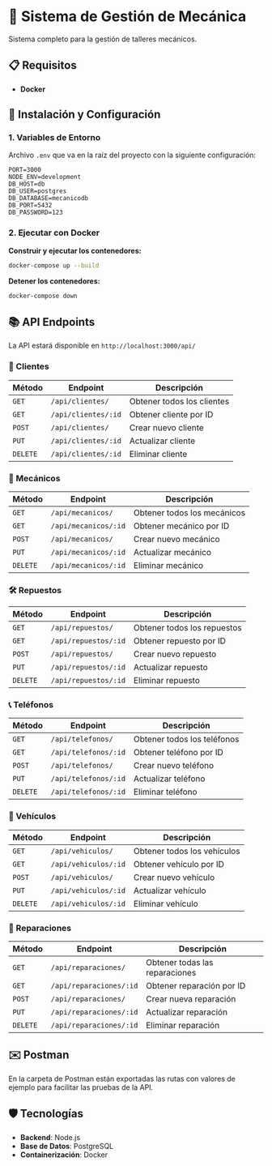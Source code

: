 # 🔧 Sistema de Gestión de Mecánica

Sistema completo para la gestión de talleres mecánicos.

## 📋 Requisitos

- **Docker** 

## 🚀 Instalación y Configuración

### 1. Variables de Entorno

Archivo  `.env` que va en la raíz del proyecto con la siguiente configuración:

```env
PORT=3000
NODE_ENV=development
DB_HOST=db
DB_USER=postgres
DB_DATABASE=mecanicodb
DB_PORT=5432
DB_PASSWORD=123
```

### 2. Ejecutar con Docker

**Construir y ejecutar los contenedores:**
```bash
docker-compose up --build
```

**Detener los contenedores:**
```bash
docker-compose down
```

## 📚 API Endpoints

La API estará disponible en `http://localhost:3000/api/`

### 👥 Clientes
| Método | Endpoint | Descripción |
|--------|----------|-------------|
| `GET` | `/api/clientes/` | Obtener todos los clientes |
| `GET` | `/api/clientes/:id` | Obtener cliente por ID |
| `POST` | `/api/clientes/` | Crear nuevo cliente |
| `PUT` | `/api/clientes/:id` | Actualizar cliente |
| `DELETE` | `/api/clientes/:id` | Eliminar cliente |

### 🔧 Mecánicos
| Método | Endpoint | Descripción |
|--------|----------|-------------|
| `GET` | `/api/mecanicos/` | Obtener todos los mecánicos |
| `GET` | `/api/mecanicos/:id` | Obtener mecánico por ID |
| `POST` | `/api/mecanicos/` | Crear nuevo mecánico |
| `PUT` | `/api/mecanicos/:id` | Actualizar mecánico |
| `DELETE` | `/api/mecanicos/:id` | Eliminar mecánico |

### 🛠️ Repuestos
| Método | Endpoint | Descripción |
|--------|----------|-------------|
| `GET` | `/api/repuestos/` | Obtener todos los repuestos |
| `GET` | `/api/repuestos/:id` | Obtener repuesto por ID |
| `POST` | `/api/repuestos/` | Crear nuevo repuesto |
| `PUT` | `/api/repuestos/:id` | Actualizar repuesto |
| `DELETE` | `/api/repuestos/:id` | Eliminar repuesto |

### 📞 Teléfonos
| Método | Endpoint | Descripción |
|--------|----------|-------------|
| `GET` | `/api/telefonos/` | Obtener todos los teléfonos |
| `GET` | `/api/telefonos/:id` | Obtener teléfono por ID |
| `POST` | `/api/telefonos/` | Crear nuevo teléfono |
| `PUT` | `/api/telefonos/:id` | Actualizar teléfono |
| `DELETE` | `/api/telefonos/:id` | Eliminar teléfono |

### 🚗 Vehículos
| Método | Endpoint | Descripción |
|--------|----------|-------------|
| `GET` | `/api/vehiculos/` | Obtener todos los vehículos |
| `GET` | `/api/vehiculos/:id` | Obtener vehículo por ID |
| `POST` | `/api/vehiculos/` | Crear nuevo vehículo |
| `PUT` | `/api/vehiculos/:id` | Actualizar vehículo |
| `DELETE` | `/api/vehiculos/:id` | Eliminar vehículo |

### 🔨 Reparaciones
| Método | Endpoint | Descripción |
|--------|----------|-------------|
| `GET` | `/api/reparaciones/` | Obtener todas las reparaciones |
| `GET` | `/api/reparaciones/:id` | Obtener reparación por ID |
| `POST` | `/api/reparaciones/` | Crear nueva reparación |
| `PUT` | `/api/reparaciones/:id` | Actualizar reparación |
| `DELETE` | `/api/reparaciones/:id` | Eliminar reparación |

## ✉️ Postman

En la carpeta de Postman están exportadas las rutas con valores de ejemplo para facilitar las pruebas de la API.

## 🛡️ Tecnologías

- **Backend**: Node.js
- **Base de Datos**: PostgreSQL
- **Containerización**: Docker 

